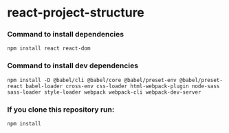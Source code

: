 # react-project-structure

### Command to install dependencies

`npm install react react-dom`

### Command to install dev dependencies

`npm install -D @babel/cli @babel/core @babel/preset-env @babel/preset-react babel-loader cross-env css-loader html-webpack-plugin node-sass sass-loader style-loader webpack webpack-cli webpack-dev-server`

### If you clone this repository run:

`npm install`
